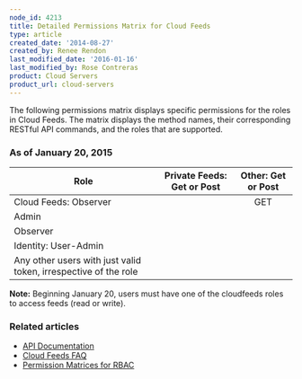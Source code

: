 ```yaml
---
node_id: 4213
title: Detailed Permissions Matrix for Cloud Feeds
type: article
created_date: '2014-08-27'
created_by: Renee Rendon
last_modified_date: '2016-01-16'
last_modified_by: Rose Contreras
product: Cloud Servers
product_url: cloud-servers
---
```


The following permissions matrix displays specific permissions for the roles in Cloud Feeds. The matrix displays the method names, their corresponding RESTful API commands, and the roles that are supported.

### As of January 20, 2015

Role | Private Feeds: Get or Post | Other: Get or Post
--- | :---: | :---:
Cloud Feeds: Observer | &nbsp; | GET
Admin | &nbsp; | &nbsp;
Observer | &nbsp; | &nbsp;
Identity: User-Admin | &nbsp; |&nbsp;
Any other users with just valid token, irrespective of the role | &nbsp; | &nbsp;

**Note:** Beginning January 20, users must have one of the cloudfeeds roles to access feeds (read or write).

### Related articles
-  [API Documentation](https://developer.rackspace.com/docs/)
-  [Cloud Feeds FAQ](/how-to/cloud-feeds-faq)
-  [Permission Matrices for RBAC](/how-to/permissions-matrix-for-role-based-access-control-rbac)
